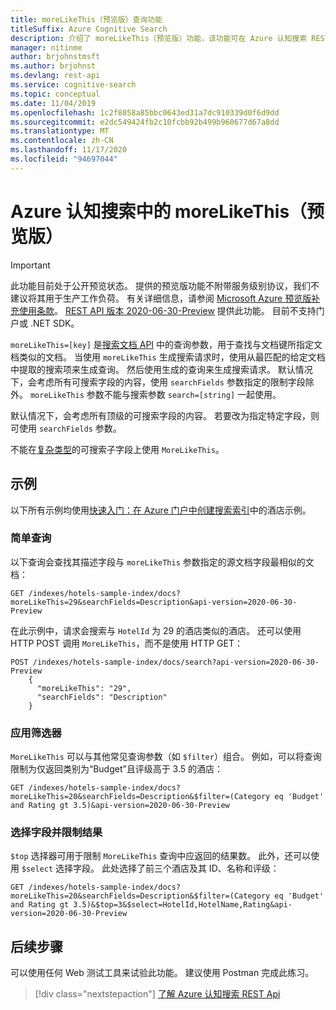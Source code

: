 ```yaml
---
title: moreLikeThis（预览版）查询功能
titleSuffix: Azure Cognitive Search
description: 介绍了 moreLikeThis（预览版）功能，该功能可在 Azure 认知搜索 REST API 的预览版中找到。
manager: nitinme
author: brjohnstmsft
ms.author: brjohnst
ms.devlang: rest-api
ms.service: cognitive-search
ms.topic: conceptual
ms.date: 11/04/2019
ms.openlocfilehash: 1c2f8058a85bbc0643ed31a7dc910339d0f6d9dd
ms.sourcegitcommit: e2dc549424fb2c10fcbb92b499b960677d67a8dd
ms.translationtype: MT
ms.contentlocale: zh-CN
ms.lasthandoff: 11/17/2020
ms.locfileid: "94697044"
---
```

# <a name="morelikethis-preview-in-azure-cognitive-search"></a>Azure 认知搜索中的 moreLikeThis（预览版）

> [!IMPORTANT] 
> 此功能目前处于公开预览状态。 提供的预览版功能不附带服务级别协议，我们不建议将其用于生产工作负荷。 有关详细信息，请参阅 [Microsoft Azure 预览版补充使用条款](https://azure.microsoft.com/support/legal/preview-supplemental-terms/)。 [REST API 版本 2020-06-30-Preview](search-api-preview.md) 提供此功能。 目前不支持门户或 .NET SDK。

`moreLikeThis=[key]` 是[搜索文档 API](/rest/api/searchservice/search-documents) 中的查询参数，用于查找与文档键所指定文档类似的文档。 当使用 `moreLikeThis` 生成搜索请求时，使用从最匹配的给定文档中提取的搜索项来生成查询。 然后使用生成的查询来生成搜索请求。 默认情况下，会考虑所有可搜索字段的内容，使用 `searchFields` 参数指定的限制字段除外。 `moreLikeThis` 参数不能与搜索参数 `search=[string]` 一起使用。

默认情况下，会考虑所有顶级的可搜索字段的内容。 若要改为指定特定字段，则可使用 `searchFields` 参数。 

不能在[复杂类型](search-howto-complex-data-types.md)的可搜索子字段上使用 `MoreLikeThis`。

## <a name="examples"></a>示例

以下所有示例均使用[快速入门：在 Azure 门户中创建搜索索引](search-get-started-portal.md)中的酒店示例。

### <a name="simple-query"></a>简单查询

以下查询会查找其描述字段与 `moreLikeThis` 参数指定的源文档字段最相似的文档：

```
GET /indexes/hotels-sample-index/docs?moreLikeThis=29&searchFields=Description&api-version=2020-06-30-Preview
```

在此示例中，请求会搜索与 `HotelId` 为 29 的酒店类似的酒店。
还可以使用 HTTP POST 调用 `MoreLikeThis`，而不是使用 HTTP GET：

```
POST /indexes/hotels-sample-index/docs/search?api-version=2020-06-30-Preview
    {
      "moreLikeThis": "29",
      "searchFields": "Description"
    }
```

### <a name="apply-filters"></a>应用筛选器

`MoreLikeThis` 可以与其他常见查询参数（如 `$filter`）组合。 例如，可以将查询限制为仅返回类别为“Budget”且评级高于 3.5 的酒店：

```
GET /indexes/hotels-sample-index/docs?moreLikeThis=20&searchFields=Description&$filter=(Category eq 'Budget' and Rating gt 3.5)&api-version=2020-06-30-Preview
```

### <a name="select-fields-and-limit-results"></a>选择字段并限制结果

`$top` 选择器可用于限制 `MoreLikeThis` 查询中应返回的结果数。 此外，还可以使用 `$select` 选择字段。 此处选择了前三个酒店及其 ID、名称和评级： 

```
GET /indexes/hotels-sample-index/docs?moreLikeThis=20&searchFields=Description&$filter=(Category eq 'Budget' and Rating gt 3.5)&$top=3&$select=HotelId,HotelName,Rating&api-version=2020-06-30-Preview
```

## <a name="next-steps"></a>后续步骤

可以使用任何 Web 测试工具来试验此功能。  建议使用 Postman 完成此练习。

> [!div class="nextstepaction"]
> [了解 Azure 认知搜索 REST Api](search-get-started-rest.md)